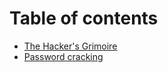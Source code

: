 # Table of contents

* [The Hacker's Grimoire](README.md)
* [Password cracking](password-cracking.md)
